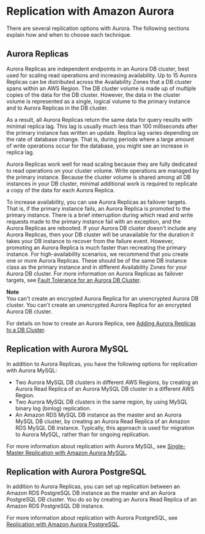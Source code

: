 # Replication with Amazon Aurora<a name="Aurora.Replication"></a>

There are several replication options with Aurora\. The following sections explain how and when to choose each technique\.

## Aurora Replicas<a name="Aurora.Replication.Replicas"></a>

Aurora Replicas are independent endpoints in an Aurora DB cluster, best used for scaling read operations and increasing availability\. Up to 15 Aurora Replicas can be distributed across the Availability Zones that a DB cluster spans within an AWS Region\. The DB cluster volume is made up of multiple copies of the data for the DB cluster\. However, the data in the cluster volume is represented as a single, logical volume to the primary instance and to Aurora Replicas in the DB cluster\.

As a result, all Aurora Replicas return the same data for query results with minimal replica lag\. This lag is usually much less than 100 milliseconds after the primary instance has written an update\. Replica lag varies depending on the rate of database change\. That is, during periods where a large amount of write operations occur for the database, you might see an increase in replica lag\.

Aurora Replicas work well for read scaling because they are fully dedicated to read operations on your cluster volume\. Write operations are managed by the primary instance\. Because the cluster volume is shared among all DB instances in your DB cluster, minimal additional work is required to replicate a copy of the data for each Aurora Replica\.

To increase availability, you can use Aurora Replicas as failover targets\. That is, if the primary instance fails, an Aurora Replica is promoted to the primary instance\. There is a brief interruption during which read and write requests made to the primary instance fail with an exception, and the Aurora Replicas are rebooted\. If your Aurora DB cluster doesn't include any Aurora Replicas, then your DB cluster will be unavailable for the duration it takes your DB instance to recover from the failure event\. However, promoting an Aurora Replica is much faster than recreating the primary instance\. For high\-availability scenarios, we recommend that you create one or more Aurora Replicas\. These should be of the same DB instance class as the primary instance and in different Availability Zones for your Aurora DB cluster\. For more information on Aurora Replicas as failover targets, see [Fault Tolerance for an Aurora DB Cluster](Aurora.Managing.Backups.md#Aurora.Managing.FaultTolerance)\.

**Note**  
You can't create an encrypted Aurora Replica for an unencrypted Aurora DB cluster\. You can't create an unencrypted Aurora Replica for an encrypted Aurora DB cluster\.

For details on how to create an Aurora Replica, see [Adding Aurora Replicas to a DB Cluster](aurora-replicas-adding.md)\.

## Replication with Aurora MySQL<a name="Aurora.Replication.AuroraMySQL"></a>

In addition to Aurora Replicas, you have the following options for replication with Aurora MySQL:
+ Two Aurora MySQL DB clusters in different AWS Regions, by creating an Aurora Read Replica of an Aurora MySQL DB cluster in a different AWS Region\.
+ Two Aurora MySQL DB clusters in the same region, by using MySQL binary log \(binlog\) replication\.
+ An Amazon RDS MySQL DB instance as the master and an Aurora MySQL DB cluster, by creating an Aurora Read Replica of an Amazon RDS MySQL DB instance\. Typically, this approach is used for migration to Aurora MySQL, rather than for ongoing replication\.

For more information about replication with Aurora MySQL, see [Single\-Master Replication with Amazon Aurora MySQL](AuroraMySQL.Replication.md)\.

## Replication with Aurora PostgreSQL<a name="Aurora.Replication.AuroraPostgreSQL"></a>

In addition to Aurora Replicas, you can set up replication between an Amazon RDS PostgreSQL DB instance as the master and an Aurora PostgreSQL DB cluster\. You do so by creating an Aurora Read Replica of an Amazon RDS PostgreSQL DB instance\.

For more information about replication with Aurora PostgreSQL, see [Replication with Amazon Aurora PostgreSQL](AuroraPostgreSQL.Replication.md)\.